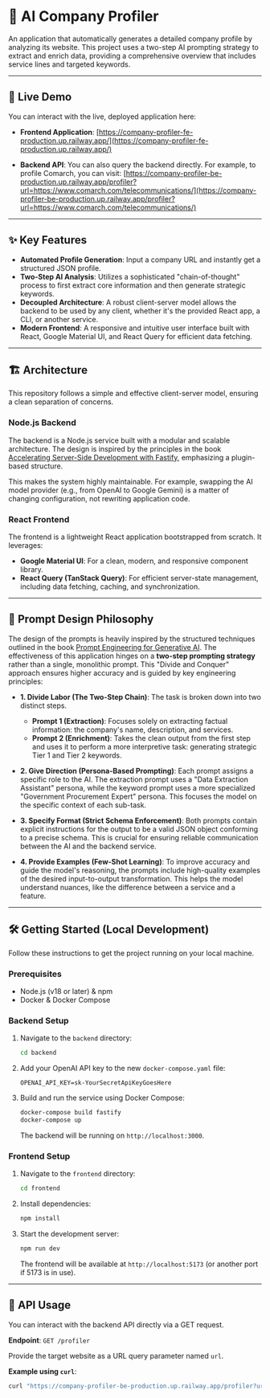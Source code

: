 # 🏢 AI Company Profiler

An application that automatically generates a detailed company profile by analyzing its website. This project uses a two-step AI prompting strategy to extract and enrich data, providing a comprehensive overview that includes service lines and targeted keywords.

---

## 🚀 Live Demo

You can interact with the live, deployed application here:

* **Frontend Application**: [https://company-profiler-fe-production.up.railway.app/](https://company-profiler-fe-production.up.railway.app/)

* **Backend API**: You can also query the backend directly. For example, to profile Comarch, you can visit: [https://company-profiler-be-production.up.railway.app/profiler?url=https://www.comarch.com/telecommunications/](https://company-profiler-be-production.up.railway.app/profiler?url=https://www.comarch.com/telecommunications/)

---

## ✨ Key Features

* **Automated Profile Generation**: Input a company URL and instantly get a structured JSON profile.
* **Two-Step AI Analysis**: Utilizes a sophisticated "chain-of-thought" process to first extract core information and then generate strategic keywords.
* **Decoupled Architecture**: A robust client-server model allows the backend to be used by any client, whether it's the provided React app, a CLI, or another service.
* **Modern Frontend**: A responsive and intuitive user interface built with React, Google Material UI, and React Query for efficient data fetching.

---

## 🏗️ Architecture

This repository follows a simple and effective client-server model, ensuring a clean separation of concerns.

### Node.js Backend

The backend is a Node.js service built with a modular and scalable architecture. The design is inspired by the principles in the book [Accelerating Server-Side Development with Fastify](https://www.amazon.com/Accelerating-Server-Side-Development-Fastify-comprehensive-ebook/dp/B0B2PR8RQY), emphasizing a plugin-based structure.

This makes the system highly maintainable. For example, swapping the AI model provider (e.g., from OpenAI to Google Gemini) is a matter of changing configuration, not rewriting application code.

### React Frontend

The frontend is a lightweight React application bootstrapped from scratch. It leverages:

* **Google Material UI**: For a clean, modern, and responsive component library.
* **React Query (TanStack Query)**: For efficient server-state management, including data fetching, caching, and synchronization.

---

## 🧠 Prompt Design Philosophy

The design of the prompts is heavily inspired by the structured techniques outlined in the book [Prompt Engineering for Generative AI](https://www.amazon.com.br/Prompt-Engineering-Generative-AI-Future-Proof/dp/109815343X/). The effectiveness of this application hinges on a **two-step prompting strategy** rather than a single, monolithic prompt. This "Divide and Conquer" approach ensures higher accuracy and is guided by key engineering principles:

* **1. Divide Labor (The Two-Step Chain)**: The task is broken down into two distinct steps.
    * **Prompt 1 (Extraction)**: Focuses solely on extracting factual information: the company's name, description, and services.
    * **Prompt 2 (Enrichment)**: Takes the clean output from the first step and uses it to perform a more interpretive task: generating strategic Tier 1 and Tier 2 keywords.

* **2. Give Direction (Persona-Based Prompting)**: Each prompt assigns a specific role to the AI. The extraction prompt uses a "Data Extraction Assistant" persona, while the keyword prompt uses a more specialized "Government Procurement Expert" persona. This focuses the model on the specific context of each sub-task.

* **3. Specify Format (Strict Schema Enforcement)**: Both prompts contain explicit instructions for the output to be a valid JSON object conforming to a precise schema. This is crucial for ensuring reliable communication between the AI and the backend service.

* **4. Provide Examples (Few-Shot Learning)**: To improve accuracy and guide the model's reasoning, the prompts include high-quality examples of the desired input-to-output transformation. This helps the model understand nuances, like the difference between a service and a feature.

---

## 🛠️ Getting Started (Local Development)

Follow these instructions to get the project running on your local machine.

### Prerequisites

* Node.js (v18 or later) & npm
* Docker & Docker Compose

### Backend Setup

1.  Navigate to the `backend` directory:
    ```bash
    cd backend
    ```
2.  Add your OpenAI API key to the new `docker-compose.yaml` file:
    ```
    OPENAI_API_KEY=sk-YourSecretApiKeyGoesHere
    ```
3.  Build and run the service using Docker Compose:
    ```bash
    docker-compose build fastify
    docker-compose up
    ```
    The backend will be running on `http://localhost:3000`.

### Frontend Setup

1.  Navigate to the `frontend` directory:
    ```bash
    cd frontend
    ```
2.  Install dependencies:
    ```bash
    npm install
    ```
3.  Start the development server:
    ```bash
    npm run dev
    ```
    The frontend will be available at `http://localhost:5173` (or another port if 5173 is in use).

---

## 🔌 API Usage

You can interact with the backend API directly via a GET request.

**Endpoint**: `GET /profiler`

Provide the target website as a URL query parameter named `url`.

**Example using `curl`**:

```bash
curl "https://company-profiler-be-production.up.railway.app/profiler?url=https://www.ibm.com"
